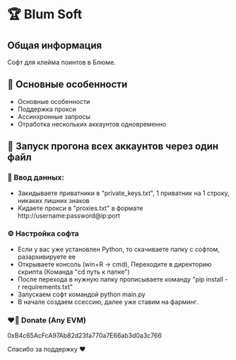 # 🏆  Blum Soft

## Общая информация
Софт для клейма поинтов в Блюме.

## 🦆 Основные особенности
- Основные особенности
- Поддержка прокси
- Ассинхронные запросы
- Отработка нескольких аккаунтов одновременно

## 🧠 Запуск прогона всех аккаунтов через один файл

### 📄 Ввод данных:
- Закидываете приватники в "private_keys.txt", 1 приватник на 1 строку, никаких лишних знаков
- Кидаете прокси в "proxies.txt" в формате http://username:password@ip:port

### ⚙️ Настройка софта
- Если у вас уже установлен Python, то скачиваете папку с софтом, разархивируете ее
- Открываете консоль (win+R -> cmd), Переходите в директорию скрипта (Команда "cd путь к папке")
- После перехода в нужную папку прописываете команду "pip install -r requirements.txt"
- Запускаем софт командой python main.py 
- В начале создаем ссессию, далее уже ставим на фарминг.

### ❤️‍🔥 Donate (Any EVM)
0xB4c65AcFcA97Ab82d23fa770a7E66ab3d0a3c766

Спасибо за поддержку ❤️
